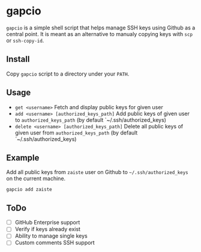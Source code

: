 # gapcio

`gapcio` is a simple shell script that helps manage SSH keys using Github as
a central point. It is meant as an alternative to manualy copying keys with
`scp` or `ssh-copy-id`.

## Install

Copy `gapcio` script to a directory under your `PATH`.

## Usage

* `get <username>` Fetch and display public keys for given user
* `add <username> [authorized_keys_path]` Add public keys of given user to `authorized_keys_path` (by default `~/.ssh/authorized_keys)
* `delete <username> [authorized_keys_path]` Delete all public keys of given user from `authorized_keys_path` (by default `~/.ssh/authorized_keys)

## Example

Add all public keys from `zaiste` user on Github to `~/.ssh/authorized_keys` on
the current machine.

    gapcio add zaiste

## ToDo

- [ ] GitHub Enterprise support
- [ ] Verify if keys already exist
- [ ] Ability to manage single keys
- [ ] Custom comments SSH support
